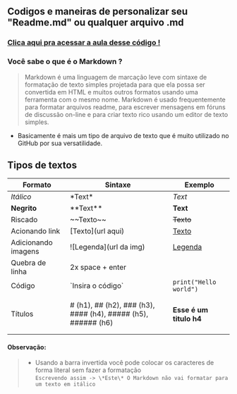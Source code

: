 ## Codigos e maneiras de personalizar seu "Readme.md" ou qualquer arquivo .md
### [Clica aqui pra acessar a aula desse código !]()
### Você sabe o que é o Markdown ?
> Markdown é uma linguagem de marcação leve com sintaxe de formatação de texto simples projetada para que ela possa ser convertida em HTML e muitos outros formatos usando uma ferramenta com o mesmo nome. Markdown é usado frequentemente para formatar arquivos readme, para escrever mensagens em fóruns de discussão on-line e para criar texto rico usando um editor de texto simples.
- Basicamente é mais um tipo de arquivo de texto que é muito utilizado no GitHub por sua versatilidade.
## Tipos de textos
| Formato        | Sintaxe      | Exemplo |
| ------|-----|-----|
*Itálico* | \*Text\* | *Text*
**Negrito** | \*\*Text\*\* | **Text**
Riscado | \~~Texto\~~ | ~~Texto~~ 
Acionando link | \[Texto\](url aqui) | [Texto](http://youtube.com/c/garotodeprogramacalebe)
Adicionando imagens | \![Legenda\](url da img) | [Legenda](https://i.imgur.com/qngJv3q.png)
Quebra de linha | 2x space + enter
Código | \`Insira o código\` | `print("Hello world")` 
Títulos | \# (h1), \## (h2), \### (h3), \#### (h4), \##### (h5), \###### (h6) | <h4>Esse é um titulo h4</h4>

#### Observação:
> * Usando a barra invertida você pode colocar os caracteres de forma literal sem fazer a formatação   
 `Escrevendo assim -> \*Este\* O Markdown não vai formatar para um texto em itálico`
